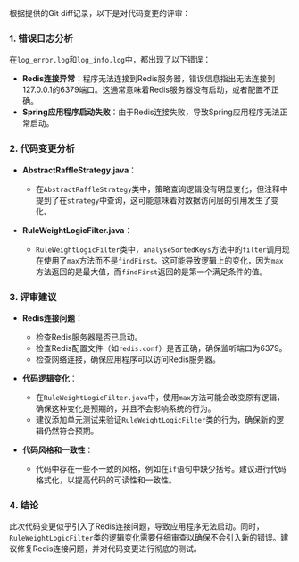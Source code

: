 根据提供的Git diff记录，以下是对代码变更的评审：

### 1. 错误日志分析
在`log_error.log`和`log_info.log`中，都出现了以下错误：

- **Redis连接异常**：程序无法连接到Redis服务器，错误信息指出无法连接到127.0.0.1的6379端口。这通常意味着Redis服务器没有启动，或者配置不正确。
- **Spring应用程序启动失败**：由于Redis连接失败，导致Spring应用程序无法正常启动。

### 2. 代码变更分析
- **AbstractRaffleStrategy.java**：
  - 在`AbstractRaffleStrategy`类中，策略查询逻辑没有明显变化，但注释中提到了在`strategy`中查询，这可能意味着对数据访问层的引用发生了变化。

- **RuleWeightLogicFilter.java**：
  - `RuleWeightLogicFilter`类中，`analyseSortedKeys`方法中的`filter`调用现在使用了`max`方法而不是`findFirst`。这可能导致逻辑上的变化，因为`max`方法返回的是最大值，而`findFirst`返回的是第一个满足条件的值。

### 3. 评审建议
- **Redis连接问题**：
  - 检查Redis服务器是否已启动。
  - 检查Redis配置文件（如`redis.conf`）是否正确，确保监听端口为6379。
  - 检查网络连接，确保应用程序可以访问Redis服务器。

- **代码逻辑变化**：
  - 在`RuleWeightLogicFilter.java`中，使用`max`方法可能会改变原有逻辑，确保这种变化是预期的，并且不会影响系统的行为。
  - 建议添加单元测试来验证`RuleWeightLogicFilter`类的行为，确保新的逻辑仍然符合预期。

- **代码风格和一致性**：
  - 代码中存在一些不一致的风格，例如在`if`语句中缺少括号。建议进行代码格式化，以提高代码的可读性和一致性。

### 4. 结论
此次代码变更似乎引入了Redis连接问题，导致应用程序无法启动。同时，`RuleWeightLogicFilter`类的逻辑变化需要仔细审查以确保不会引入新的错误。建议修复Redis连接问题，并对代码变更进行彻底的测试。